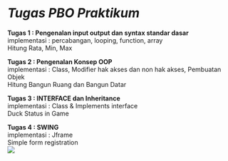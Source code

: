 # <i>Tugas PBO Praktikum</i>
<b>Tugas 1 : Pengenalan input output dan syntax standar dasar</b>
<br>implementasi : 
percabangan, looping, function, array
<br>Hitung Rata, Min, Max

<b>Tugas 2 : Pengenalan Konsep OOP</b>
<br>implementasi : 
Class, Modifier hak akses dan non hak akses,
Pembuatan Objek
<br>Hitung Bangun Ruang dan Bangun Datar


<b>Tugas 3 : INTERFACE dan Inheritance</b>
<br>implementasi : 
Class & Implements interface
<br>Duck Status in Game

<b>Tugas 4 : SWING</b>
<br>implementasi : 
Jframe
<br>Simple form registration
<br> <img src="tuga4/tugas4.png" /> 
